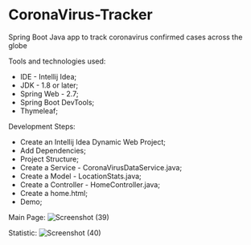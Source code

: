 # CoronaVirus-Tracker
Spring Boot Java app to track coronavirus confirmed cases across the globe

Tools and technologies used: 
* IDE - Intellij Idea; 
* JDK - 1.8 or later;
* Spring Web - 2.7; 
* Spring Boot DevTools; 
* Thymeleaf;

Development Steps: 
* Create an Intellij Idea Dynamic Web Project; 
* Add Dependencies; 
* Project Structure; 
* Create a Service - CoronaVirusDataService.java; 
* Create a Model - LocationStats.java; 
* Create a Controller - HomeController.java; 
* Create a home.html; 
* Demo;

Main Page:
![Screenshot (39)](https://user-images.githubusercontent.com/86052693/171726190-68009838-9a9d-419e-a55b-7707c0fd6635.png)

Statistic:
![Screenshot (40)](https://user-images.githubusercontent.com/86052693/171726241-9f95997e-30e0-457b-8a50-d07e1e99e753.png)
